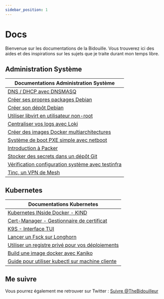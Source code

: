 ```yaml
---
sidebar_position: 1
---
```


# Docs

Bienvenue sur les documentations de la Bidouille.
Vous trouverez ici des aides et des inspirations sur les sujets que je traite durant mon temps libre.

## Administration Système

| Documentations Administration Système             |
|---------------------------------------------------|
| [DNS / DHCP avec DNSMASQ](/docs/Adminsys/dnsmasq)                           |
| [Créer ses propres packages Debian](/docs/Adminsys/creer-deb)                 |
| [Créer son dépôt Debian](/docs/Adminsys/creer-repo-debian)                            |
| [Utiliser libvirt en utilisateur non-root](/docs/Adminsys/rootless-libvirt)          |
| [Centraliser vos logs avec Loki](/docs/Adminsys/loki)                    |
| [Créer des images Docker multiarchitectures](/docs/Adminsys/MultiArch-Build)        |
| [Système de boot PXE simple avec netboot](/docs/Adminsys/netbootxyz)           |
| [Introduction à Packer](/docs/Adminsys/packer-alpine)                             |
| [Stocker des secrets dans un dépôt Git](/docs/Adminsys/sops)             |
| [Vérification configuration système avec testinfra](/docs/Adminsys/testinfra) |
| [Tinc, un VPN de Mesh](/docs/Adminsys/Tinc)                              |

## Kubernetes

| Documentations Kubernetes                        |
|--------------------------------------------------|
| [Kubernetes INside Docker - KIND](/docs/Kubernetes/kind)                  |
| [Cert-Manager - Gestionnaire de certificat](/docs/Kubernetes/getting-started-cert-manager)        |
| [K9S - Interface TUI](/docs/Kubernetes/K9S)                              |
| [Lancer un Fsck sur Longhorn](/docs/Kubernetes/longhorn-fsck)                      |
| [Utiliser un registre privé pour vos déploiements](/docs/Kubernetes/registre-prive) |
| [Build une image docker avec Kaniko](/docs/Kubernetes/kaniko)               |
| [Guide pour utiliser kubectl sur machine cliente](/docs/Kubernetes/kube-client)  |

## Me suivre
Vous pourrez également me retrouver sur Twitter :
<a href="https://twitter.com/TheBidouilleur?ref_src=twsrc%5Etfw" class="twitter-follow-button" data-size="large" data-show-count="false">Suivre @TheBidouilleur</a><script async src="https://platform.twitter.com/widgets.js" charset="utf-8"></script>
